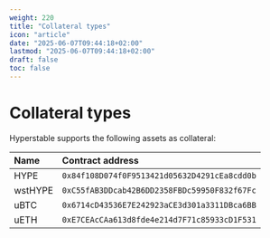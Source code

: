 ```yaml
---
weight: 220
title: "Collateral types"
icon: "article"
date: "2025-06-07T09:44:18+02:00"
lastmod: "2025-06-07T09:44:18+02:00"
draft: false
toc: false
---
```

# Collateral types

Hyperstable supports the following assets as collateral:

| Name | Contract address |
|:-----|:-----------------|
| HYPE | `0x84f108D074f0F9513421d05632D4291cEa8cdd0b` |
| wstHYPE | `0xC55fAB3DDcab42B6DD2358FBDc59950F832f67Fc` |
| uBTC | `0x6714cD43536E7E242923aCE3d301a3311DBca6BB` |
| uETH | `0xE7CEAcCAa613d8fde4e214d7F71c85933cD1F531` |
